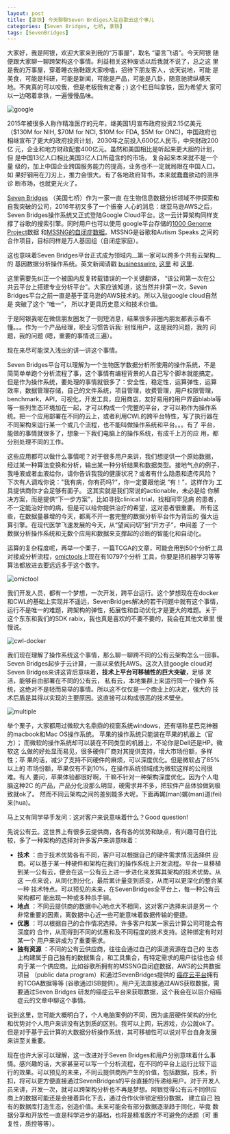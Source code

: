 ```yaml
---
layout: post
title: [拿铁] 今天聊聊Seven Brdiges入驻谷歌云这个事儿
categories: [Seven Bridges, 七桥, 拿铁]
tags: [SevenBridges]
---
```


大家好，我是阿银，欢迎大家来到我的“万事屋”，取名 “鎏言飞语”。今天阿银
随便跟大家聊一聊跨架构这个事情。利益相关这种废话以后我就不说了，总之这
里是我的万事屋，穿着睡衣拖鞋跟大家唠嗑，招待下朋友客人，谈天说地，可能
是美食，可能是科研，可能是新闻，可能是产品，可能是八卦，随意驰骋纵横天
地。不爽真的可以咬我，但是老板我有定春 ; ) 这个栏目叫拿铁，因为希望大
家可以一边喝着拿铁，一遍慢慢品味。

![google](http://i.imgur.com/ydQ82NY.png)

2015年被很多人称作精准医疗的元年，继美国1月宣布政府投资2.15亿美元
（$130M for NIH, $70M for NCI, $10M for FDA, $5M for ONC)，中国政府也
相继宣布了更大的政府投资计划，2030年之前投入600亿人民币，中央财政200亿
元，企业和地方财政配套400亿元。虽然和美国相比是听起来更大胆的计划，但
是中国13亿人口相比美国3亿人口所蕴含的的市场， 复合起来本来就不是一个量
级的，加上中国企业跨国服务能力的提高，业务也不一定就局限在中国人口。如
果好钢用在刀刃上，推力会很大。有了各地政府背书，本来就蠢蠢欲动的测序诊
断市场，也就更光火了。

[Seven Bridges](https://www.sbgenomics.com/) （美国七桥）作为一家一直
在生物信息数据分析领域不停探索和自我突破的公司，2016年初又多了一个振奋
人心的消息：继亚马逊AWS之后，Seven Bridges操作系统又正式登陆Google
Cloud平台。这一云计算架构同样支撑了谷歌的搜索引擎。同时用户也可以使用
google平台存储的[1000 Genome Project](http://www.1000genomes.org/)数据
和[MSSNG的自闭症数据](https://www.mss.ng/)。MSSNG是谷歌和Autism Speaks
之间的合作项目，目标同样是万人基因组（自闭症家庭）。

这也意味着Seven Bridges平台正式成为领域内__第一家可以跨多个共有云架构__的
基因数据分析操作系统。英文新闻请戳
[businesswire](http://www.businesswire.com/news/home/20160119005666/en/Bridges-Platform-Google-Cloud-Platform),
[这里](https://www.sbgenomics.com/google/?utm_source=social&utm_medium=tweet&utm_campaign=gcp)
和
[这里](https://www.sbgenomics.com/infrastructure/?utm_source=social&utm_medium=tweet&utm_campaign=gcp).



这里需要先纠正一个被国内反复转载错误的一个关键翻译， “该公司第一次在公
共云平台上搭建专业分析平台”。大家应该知道，这当然并非第一次，Seven
Bridges平台之前一直是基于亚马逊的AWS技术的。所以入驻google cloud自然是
突破了这个 “唯一”， 所以才更具历史意义和技术价值。

于是阿银我呢在微信朋友圈发了一则短消息，结果很多非圈内朋友都表示看不
懂。。。作为一个产品经理，职业习惯告诉我: 别怪用户，这是我的问题，我的
问题，我的问题 (嗯，重要的事情说三遍）。

现在来尽可能深入浅出的讲一讲这个事情。

Seven Bridges平台可以理解为一个生物医学数据分析所使用的操作系统，不是
简简单单跑个分析流程了事，这个事情有编程背景的人自己写个脚本就能搞定。
但是作为操作系统，要处理的事情就很多了：安全性，稳定性，运算弹性，运算
效率，数据管理存储，自己的文件系统，项目管理，收费管理，用户权限管理，
benchmark，API，可视化，开发工具，应用商店，友好易用的用户界面blabla等
等一些列生态环境加在一起，才可以构成一个完整的平台，才可以称作为操作系
统。把一个应用部署在不同的云上，或者利用CWL的跨平台特性，写了执行器在
不同架构来运行某一个或几个流程，也不能叫做操作系统和平台。。。有了
平台，能做的事情就很多了，想象一下我们电脑上的操作系统，有成千上万的应
用，都分别处理不同的工作。

这些应用都可以做什么事情呢？对于很多用户来讲，我们想提供一个原始数据，
经过某一种算法变换和分析，输出某一种分析结果和数据类型。接地气点的例子，
我唾液或者血液给你，请你告诉我我的健康状况？或者有什么隐患和遗传风险？
下次有人调戏你说："我有病，你有药吗?"，你一定要跟他说 “有！”，这样作为
工具提供商你才会足够有面子。 这其实就是我们常说的actionable，未必是给
你解决方案，而是提供“下一步方案”，比如寻找clinical trial，找相同罕见病
的患者，不一定能治好你的病，但是可以给你提供治疗的希望，这对患者很重要。
所有这些，在数据量暴增的今天，都离不开一套完整的数据分析平台作为背后的
强大运算引擎。在现代医学飞速发展的今天，从“望闻问切”到“开方子”，中间差
了一个数据分析操作系统和无数个应用和数据来支撑起的诊断的智能化和自动化。

运算的复杂程度呢，再举一个栗子，一篇TCGA的文章，可能会用到50个分析工具
对接成分析流程，[omictools](http://omictools.com/)上现在有10797个分析
工具，你要是把机器学习等等算法都放进去要远远多于这个数字。

![omictool](http://i.imgur.com/nWaes63.png)

我们开发人员，都有一个梦想，一次开发，跨平台运行。这个梦想现在在docker
和CWL的基础上实现并不遥远，SevenBridges解决的若干问题中就有这个事情，
运行不是唯一的难题，跨架构的弹性，拓展性和自动优化才是更大的难题。关于
这个东东和我们的SDK rabix，我也真是喜欢的不要不要的，我会在其他文章里
慢慢说。

![cwl-docker](http://i.imgur.com/WG2tjJ6.png)


我们现在理解了操作系统这个事情，那么聊一聊跨不同的公有云架构怎么一回事。
Seven Bridges起步于云计算，一直以来依托AWS。这次入驻google cloud对
Seven Bridges来讲这背后意味着，__技术上平台可移植性的巨大突破__，足够
灵活，能够自由部署在不同的公有云， 私有云，本地集群上来运行同一个操作
系统，这绝对不是轻而易举的事情。所以这不仅仅是一个商业上的决定，强大的
技术后盾是其得以实现的主要原因。这直接可以构成很高的技术壁垒。


![multiple](http://i.imgur.com/EF4xDEW.png)

举个栗子，大家都用过微软大名鼎鼎的视窗系统windows，还有堪称星巴克神器
的macbook和Mac OS操作系统。 苹果的操作系统只能装在苹果的机器上（官方）；
而微软的操作系统却可以装在不同类型的机器上，不论你是Dell还是HP。微软这
么做的好处显而易见，很多硬件厂商对其提供支持，增大市场份额，多样性；苹
果的话，减少了支持不同硬件的麻烦，可以深度优化。但是微软占了85%以上的
市场份额，苹果仅有不到10%，在操作系统领域成为微软这样的公司很难。有人
要问，苹果体验都很好啊，干嘛不针对一种架构深度优化。因为个人电脑这种2C
的产品，产品分化没那么明显，硬需求并不多，把软件产品体验做到极致就ok了。
然而不同云架构之间的差别能多大呢，下面再娓(man)娓(man)道(fei)来(hua)。

马上又有同学举手发问：这对客户来说意味着什么？Good question! 

先说公有云。这世界上有很多云提供商，各有各的优势和缺点，有兴趣可自行比
较，多了一种架构的选择对许多客户来讲意味着：

- __技术__ ：由于技术优势各有不同，客户可以根据自己的硬件需求情况选择供
应商。可以基于某一种硬件和架构在我们的操作系统上开发流程。平台一旦移植
到某一公有云，便会在这一公有云上进一步进化来发挥其架构的技术优势。从这
一点来说，从同化到分化，最后累计量变到质变，从而可以更深化的整合某一种
技术特点。可以预见的未来，在SevenBridges全平台上，每一种公有云架构都可
能出现一种或多种杀手锏。
- __地点__ ：不同云提供商的数据中心地点大不相同，这对客户选择来讲是另一
  个非常重要的因素，离数据中心近一些可能意味着数据传输的便捷。
- __优惠__ ：可以根据自己的合作情况选择。许多客户和某一家云计算公司可能会有深度的
  合作，从而得到不同的优惠和及不同程度的技术支持。这种绑定有时对某一个
  用户来讲成为了重要需求。
- __独有资源__ ：不同的公有云供应商，往往会通过自己的渠道资源在自己的
生态上构建属于自己独有的数据集合，和工具集合，有特定需求的用户往往也会
倾向于某一个供应商。比如谷歌所拥有的MSSNG自闭症数据，AWS的公共数据项目
（public data program）和通过SevenBridges提供的
[癌症云平台](http://www.cancergenomicscloud.org/)拥有的TCGA数据等等
(谷歌通过ISB提供）。用户无法直接通过AWS获取数据，需要通过Seven Bridges
研发的癌症云平台来获取数据，这个我会在以后介绍癌症云的文章中聊这个事情。

说到这里，您可能大概明白了，个人电脑案例的不同，因为底层硬件架构的分化
和优势对个人用户来讲没有达到质的区别。我可以上网，玩游戏，办公就ok了。
但是对于基于云计算的大数据分析操作系统，其可移植性可以说对平台自身发展
来讲至关重要。

现在也许大家可以理解，这一改进对于Seven Bridges和用户分别意味着什么事
情。感兴趣的话，大家甚至可以写一个分析流程，在不同的平台上运行比较下运
行的效果。可以预见的未来，不同云提供商所产生的价值，包括数据，技术，折
扣，将可以更方便直接通过SevenBridges的平台直接的传递给用户。对于开发人
员来讲，开发一次，就可以跨架构分析也不再是梦想。阿银觉得公有云不同供应
商上的数据可能还是会接着异化下去，通过合作伙伴锁定细分数据， 建立自己
独有的数据库打造生态，创造价值。未来可能会有部分数据逐渐趋于同化，毕竟
数据分享和开放性一直是科学进步的基础，也将是精准医疗不可避免的话题（可
重复性，质控等等）。


